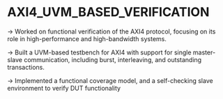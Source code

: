 # AXI4_UVM_BASED_VERIFICATION

-> Worked on functional verification of the AXI4 protocol, focusing on its role in high-performance and high-bandwidth systems.

-> Built a UVM-based testbench for AXI4 with support for single master-slave communication, including burst, interleaving, and outstanding transactions.

-> Implemented a functional coverage model, and a self-checking slave environment to verify DUT functionality
